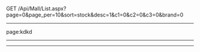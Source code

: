 
GET /Api/Mall/List.aspx?page=0&page_per=10&sort=stock&desc=1&c1=0&c2=0&c3=0&brand=0

------

page:kdkd

------
___

